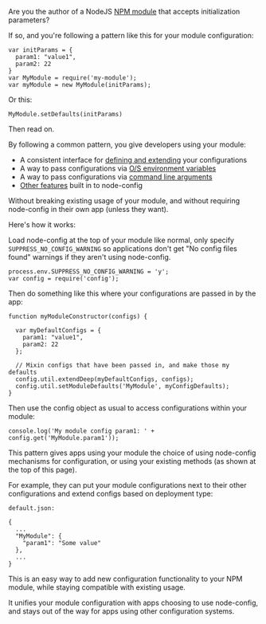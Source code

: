 Are you the author of a NodeJS [NPM module](http://npmjs.org) that accepts initialization parameters?

If so, and you're following a pattern like this for your module configuration:
```
var initParams = {
  param1: "value1",
  param2: 22
}
var MyModule = require('my-module');
var myModule = new MyModule(initParams);
```

Or this:
```
MyModule.setDefaults(initParams)
```

Then read on.  

By following a common pattern, you give developers using your module:

* A consistent interface for [defining and extending](https://github.com/lorenwest/node-config/wiki/Configuration-Files) your configurations
* A way to pass configurations via [O/S environment variables](https://github.com/lorenwest/node-config/wiki/Environment-Variables)
* A way to pass configurations via [command line arguments](https://github.com/lorenwest/node-config/wiki/Command-Line-Overrides)
* [Other features](https://github.com/lorenwest/node-config/wiki) built in to node-config

Without breaking existing usage of your module, and without requiring node-config in their own app (unless they want).

Here's how it works: 

Load node-config at the top of your module like normal, only specify `SUPPRESS_NO_CONFIG_WARNING` so applications don't get "No config files found" warnings if they aren't using node-config.

```
process.env.SUPPRESS_NO_CONFIG_WARNING = 'y';
var config = require('config');
```

Then do something like this where your configurations are passed in by the app:

```
function myModuleConstructor(configs) {

  var myDefaultConfigs = {
    param1: "value1",
    param2: 22
  };

  // Mixin configs that have been passed in, and make those my defaults
  config.util.extendDeep(myDefaultConfigs, configs);
  config.util.setModuleDefaults('MyModule', myConfigDefaults);
}
```

Then use the config object as usual to access configurations within your module:

```
console.log('My module config param1: ' + config.get('MyModule.param1'));
```

This pattern gives apps using your module the choice of using node-config mechanisms for configuration, or using your existing methods (as shown at the top of this page).

For example, they can put your module configurations next to their other configurations and extend configs based on deployment type:

```
default.json:

{
  ...
  "MyModule": {
    "param1": "Some value"
  },
  ...
}
```

This is an easy way to add new configuration functionality to your NPM module, while staying compatible with existing usage.

It unifies your module configuration with apps choosing to use node-config, and stays out of the way for apps using other configuration systems.